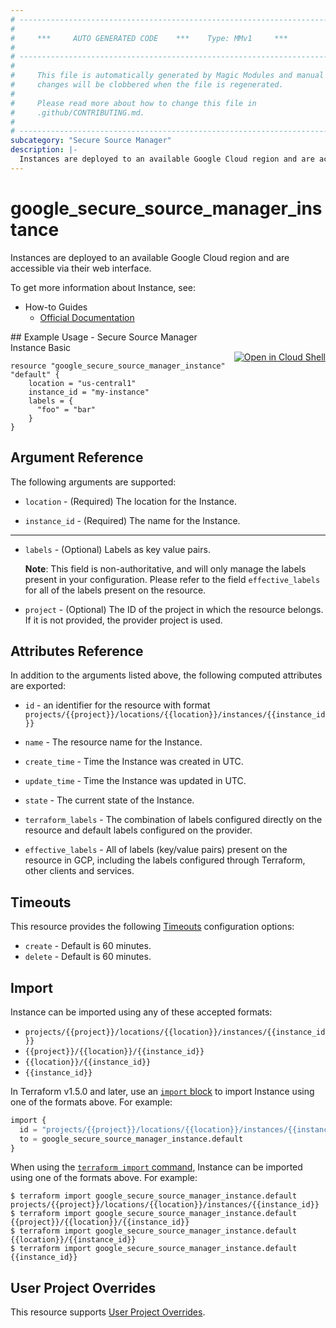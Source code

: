 ```yaml
---
# ----------------------------------------------------------------------------
#
#     ***     AUTO GENERATED CODE    ***    Type: MMv1     ***
#
# ----------------------------------------------------------------------------
#
#     This file is automatically generated by Magic Modules and manual
#     changes will be clobbered when the file is regenerated.
#
#     Please read more about how to change this file in
#     .github/CONTRIBUTING.md.
#
# ----------------------------------------------------------------------------
subcategory: "Secure Source Manager"
description: |-
  Instances are deployed to an available Google Cloud region and are accessible via their web interface.
---
```


# google\_secure\_source\_manager\_instance

Instances are deployed to an available Google Cloud region and are accessible via their web interface.


To get more information about Instance, see:

* How-to Guides
    * [Official Documentation](https://cloud.google.com/secure-source-manager/overview/overview)

<div class = "oics-button" style="float: right; margin: 0 0 -15px">
  <a href="https://console.cloud.google.com/cloudshell/open?cloudshell_git_repo=https%3A%2F%2Fgithub.com%2Fterraform-google-modules%2Fdocs-examples.git&cloudshell_working_dir=secure_source_manager_instance_basic&cloudshell_image=gcr.io%2Fcloudshell-images%2Fcloudshell%3Alatest&open_in_editor=main.tf&cloudshell_print=.%2Fmotd&cloudshell_tutorial=.%2Ftutorial.md" target="_blank">
    <img alt="Open in Cloud Shell" src="//gstatic.com/cloudssh/images/open-btn.svg" style="max-height: 44px; margin: 32px auto; max-width: 100%;">
  </a>
</div>
## Example Usage - Secure Source Manager Instance Basic


```hcl
resource "google_secure_source_manager_instance" "default" {
    location = "us-central1"
    instance_id = "my-instance"
    labels = {
      "foo" = "bar"
    }
}
```

## Argument Reference

The following arguments are supported:


* `location` -
  (Required)
  The location for the Instance.

* `instance_id` -
  (Required)
  The name for the Instance.


- - -


* `labels` -
  (Optional)
  Labels as key value pairs.

  **Note**: This field is non-authoritative, and will only manage the labels present in your configuration.
  Please refer to the field `effective_labels` for all of the labels present on the resource.

* `project` - (Optional) The ID of the project in which the resource belongs.
    If it is not provided, the provider project is used.


## Attributes Reference

In addition to the arguments listed above, the following computed attributes are exported:

* `id` - an identifier for the resource with format `projects/{{project}}/locations/{{location}}/instances/{{instance_id}}`

* `name` -
  The resource name for the Instance.

* `create_time` -
  Time the Instance was created in UTC.

* `update_time` -
  Time the Instance was updated in UTC.

* `state` -
  The current state of the Instance.

* `terraform_labels` -
  The combination of labels configured directly on the resource
   and default labels configured on the provider.

* `effective_labels` -
  All of labels (key/value pairs) present on the resource in GCP, including the labels configured through Terraform, other clients and services.


## Timeouts

This resource provides the following
[Timeouts](https://developer.hashicorp.com/terraform/plugin/sdkv2/resources/retries-and-customizable-timeouts) configuration options:

- `create` - Default is 60 minutes.
- `delete` - Default is 60 minutes.

## Import


Instance can be imported using any of these accepted formats:

* `projects/{{project}}/locations/{{location}}/instances/{{instance_id}}`
* `{{project}}/{{location}}/{{instance_id}}`
* `{{location}}/{{instance_id}}`
* `{{instance_id}}`


In Terraform v1.5.0 and later, use an [`import` block](https://developer.hashicorp.com/terraform/language/import) to import Instance using one of the formats above. For example:

```tf
import {
  id = "projects/{{project}}/locations/{{location}}/instances/{{instance_id}}"
  to = google_secure_source_manager_instance.default
}
```

When using the [`terraform import` command](https://developer.hashicorp.com/terraform/cli/commands/import), Instance can be imported using one of the formats above. For example:

```
$ terraform import google_secure_source_manager_instance.default projects/{{project}}/locations/{{location}}/instances/{{instance_id}}
$ terraform import google_secure_source_manager_instance.default {{project}}/{{location}}/{{instance_id}}
$ terraform import google_secure_source_manager_instance.default {{location}}/{{instance_id}}
$ terraform import google_secure_source_manager_instance.default {{instance_id}}
```

## User Project Overrides

This resource supports [User Project Overrides](https://registry.terraform.io/providers/hashicorp/google/latest/docs/guides/provider_reference#user_project_override).
